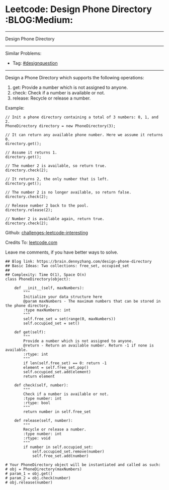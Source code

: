 # Leetcode: Design Phone Directory     :BLOG:Medium:


---

Design Phone Directory  

---

Similar Problems:  
-   Tag: [#designquestion](https://brain.dennyzhang.com/tag/designquestion)

---

Design a Phone Directory which supports the following operations:  

1.  get: Provide a number which is not assigned to anyone.
2.  check: Check if a number is available or not.
3.  release: Recycle or release a number.

Example:  

    // Init a phone directory containing a total of 3 numbers: 0, 1, and 2.
    PhoneDirectory directory = new PhoneDirectory(3);
    
    // It can return any available phone number. Here we assume it returns 0.
    directory.get();
    
    // Assume it returns 1.
    directory.get();
    
    // The number 2 is available, so return true.
    directory.check(2);
    
    // It returns 2, the only number that is left.
    directory.get();
    
    // The number 2 is no longer available, so return false.
    directory.check(2);
    
    // Release number 2 back to the pool.
    directory.release(2);
    
    // Number 2 is available again, return true.
    directory.check(2);

Github: [challenges-leetcode-interesting](https://github.com/DennyZhang/challenges-leetcode-interesting/tree/master/design-phone-directory)  

Credits To: [leetcode.com](https://leetcode.com/problems/design-phone-directory/description/)  

Leave me comments, if you have better ways to solve.  

    ## Blog link: https://brain.dennyzhang.com/design-phone-directory
    ## Basic Ideas: Two collections: free_set, occupied_set
    ##
    ## Complexity: Time O(1), Space O(n)
    class PhoneDirectory(object):
    
        def __init__(self, maxNumbers):
            """
            Initialize your data structure here
            @param maxNumbers - The maximum numbers that can be stored in the phone directory.
            :type maxNumbers: int
            """
            self.free_set = set(range(0, maxNumbers))
            self.occupied_set = set()
    
        def get(self):
            """
            Provide a number which is not assigned to anyone.
            @return - Return an available number. Return -1 if none is available.
            :rtype: int
            """
            if len(self.free_set) == 0: return -1
            element = self.free_set.pop()
            self.occupied_set.add(element)
            return element
    
        def check(self, number):
            """
            Check if a number is available or not.
            :type number: int
            :rtype: bool
            """
            return number in self.free_set
    
        def release(self, number):
            """
            Recycle or release a number.
            :type number: int
            :rtype: void
            """
            if number in self.occupied_set:
                self.occupied_set.remove(number)
                self.free_set.add(number)
    
    # Your PhoneDirectory object will be instantiated and called as such:
    # obj = PhoneDirectory(maxNumbers)
    # param_1 = obj.get()
    # param_2 = obj.check(number)
    # obj.release(number)